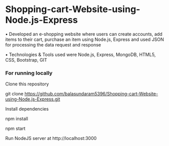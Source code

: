 # Shopping-cart-Website-using-Node.js-Express


•	Developed an e-shopping website where users can create accounts, add items to their cart, purchase an item using Node.js, Express and used JSON for processing the data request and response 



•	Technologies & Tools used were Node.js, Express, MongoDB, HTML5, CSS, Bootstrap, GIT


### For running locally

Clone this repository

git clone https://github.com/balasundaram5396/Shopping-cart-Website-using-Node.js-Express.git


Install dependencies


npm install


npm start    


Run NodeJS server at http://localhost:3000
